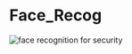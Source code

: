# Face_Recog

![face recognition for security](https://ichef.bbci.co.uk/news/976/cpsprodpb/EF4F/production/_121336216_facegettyimages-1145481351.jpg)
